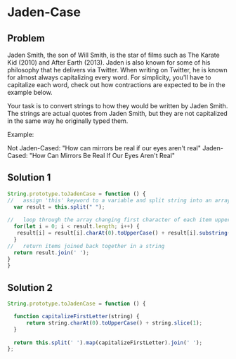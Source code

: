 # Jaden-Case


## Problem
Jaden Smith, the son of Will Smith, is the star of films such as The Karate Kid (2010) and After Earth (2013). Jaden is also known for some of his philosophy that he delivers via Twitter. When writing on Twitter, he is known for almost always capitalizing every word. For simplicity, you'll have to capitalize each word, check out how contractions are expected to be in the example below.

Your task is to convert strings to how they would be written by Jaden Smith. The strings are actual quotes from Jaden Smith, but they are not capitalized in the same way he originally typed them.

Example:

Not Jaden-Cased: "How can mirrors be real if our eyes aren't real"
Jaden-Cased:     "How Can Mirrors Be Real If Our Eyes Aren't Real"


## Solution 1
```javascript
String.prototype.toJadenCase = function () {
//   assign 'this' keyword to a variable and split string into an array
  var result = this.split(" ");
  
//   loop through the array changing first character of each item uppercase & adding it to the remaing letters in each item
  for(let i = 0; i < result.length; i++) {
   result[i] = result[i].charAt(0).toUpperCase() + result[i].substring(1);
  }
//   return items joined back together in a string
  return result.join(' ');
}
}

```

## Solution 2  
```javascript
String.prototype.toJadenCase = function () {

  function capitalizeFirstLetter(string) {
      return string.charAt(0).toUpperCase() + string.slice(1);
  }
  
  return this.split(' ').map(capitalizeFirstLetter).join(' ');
};
```
